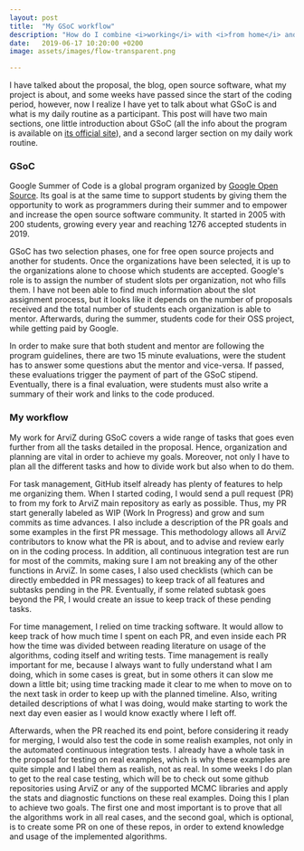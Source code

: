 ```yaml
---
layout: post
title:  "My GSoC workflow"
description: "How do I combine <i>working</i> with <i>from home</i> and <i>to open source software</i>"
date:   2019-06-17 10:20:00 +0200
image: assets/images/flow-transparent.png

---
```


I have talked about the proposal, the blog, open source software, what my project is
about, and some weeks have passed since the start of the coding period, however, now
I realize I have yet to talk about what GSoC is and what is my daily routine as a
participant. This post will have two main sections, one little introduction
about GSoC (all the info about the program is available on
[its official site](https://summerofcode.withgoogle.com/)),
and a second larger section on my daily work routine.

### GSoC

Google Summer of Code is a global program organized by
[Google Open Source](https://opensource.google.com/). Its goal is at the same
time to support students by giving them the opportunity to work as programmers
during their summer and to empower and increase the open source software
community. It started in 2005 with 200 students, growing every year and
reaching 1276 accepted students in 2019.

GSoC has two selection phases, one for free open source projects and another
for students. Once the organizations have been selected, it is up to the
organizations alone to choose which students are accepted. Google's role is to
assign the number of student slots per organization, not who fills them.
I have not been
able to find much information about the slot assignment process, but it looks
like it depends on the number of proposals received and the total number of
students each organization is able to mentor.
Afterwards, during the summer, students code for their OSS project, while
getting paid by Google.

In order to make sure that both student and mentor are following the program
guidelines, there are two 15 minute evaluations, were the student has to answer some
questions abut the mentor and vice-versa. If passed, these evaluations trigger
the payment of part of the GSoC stipend. Eventually, there is a final
evaluation, were students must also write a summary of their work and links to
the code produced.

### My workflow

My work for ArviZ during GSoC covers a wide range of tasks that goes even
further from all the tasks detailed in the proposal. Hence, organization and
planning are vital in order to achieve my goals. Moreover, not only I have to
plan all the different tasks and how to divide work but also when to do them.

For task management, GitHub itself already has plenty of features to help me
organizing them. When I started coding, I would send a pull request (PR) to
from my fork to ArviZ main repository as early as possible. Thus, my PR start
generally labeled as WIP (Work In Progress) and grow and sum commits as time
advances. I also include a description of the PR goals and some examples in
the first PR message. This methodology allows all ArviZ contributors to know
what the PR is about, and to advise and review early on in the coding process.
In addition, all continuous integration test are run for most of the commits,
making sure I am not breaking any of the other functions in ArviZ. In some
cases, I also used checklists (which can be directly embedded in PR messages)
to keep track of all features and subtasks pending in the PR. Eventually, if
some related subtask goes beyond the PR, I would create an issue to keep track
of these pending tasks.

For time management, I relied on time tracking software. It would allow to
keep track of how much time I spent on each PR, and even inside each PR how
the time was divided between reading literature on usage of the algorithms,
coding itself and writing tests. Time management is really important for me,
because I always want to fully understand what I am doing, which in some cases
is great, but in some others it can slow me down a little bit; using time tracking
made it clear to me when to move on to the next task in order to keep up with
the planned timeline. Also, writing detailed descriptions of what I
was doing, would make starting to work the next day even easier as I would
know exactly where I left off.

Afterwards, when the PR reached its end point, before considering it ready for
merging, I would also test the code in some realish examples, not only in the
automated continuous integration tests. I already have a whole task in the
proposal for testing on real examples, which is why these examples are quite
simple and I label them as realish, not as real. In some weeks I do plan to
get to the real case testing, which will be to check out some github
repositories using ArviZ or any of the supported MCMC libraries and apply the
stats and diagnostic functions on these real examples. Doing this I plan to
achieve two goals. The first one and most important is to prove that all the
algorithms work in all real cases, and the second goal, which is optional, is
to create some PR on one of these repos, in order to extend knowledge and
usage of the implemented algorithms.


